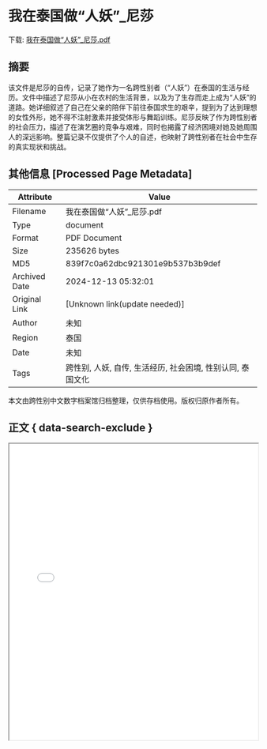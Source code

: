 # 我在泰国做“人妖”_尼莎

<!-- tcd_download_link -->
下载: <a href="我在泰国做“人妖”_尼莎.pdf" download>我在泰国做“人妖”_尼莎.pdf</a>
<!-- tcd_download_link_end -->

## 摘要

<!-- tcd_abstract -->
该文件是尼莎的自传，记录了她作为一名跨性别者（“人妖”）在泰国的生活与经历。文件中描述了尼莎从小在农村的生活背景，以及为了生存而走上成为“人妖”的道路。她详细叙述了自己在父亲的陪伴下前往泰国求生的艰辛，提到为了达到理想的女性外形，她不得不注射激素并接受体形与舞蹈训练。尼莎反映了作为跨性别者的社会压力，描述了在演艺圈的竞争与艰难，同时也揭露了经济困境对她及她周围人的深远影响。整篇记录不仅提供了个人的自述，也映射了跨性别者在社会中生存的真实现状和挑战。

<!-- tcd_abstract_end -->

## 其他信息 [Processed Page Metadata]

| Attribute       | Value                                  |
|-----------------|----------------------------------------|
| Filename        | 我在泰国做“人妖”_尼莎.pdf                             |
| Type            | document                                 |
| Format          | PDF Document                               |
| Size            | 235626 bytes                           |
| MD5             | 839f7c0a62dbc921301e9b537b3b9def                                  |
| Archived Date   | 2024-12-13 05:32:01                             |
| Original Link   | [Unknown link(update needed)]                         |
| Author          | 未知                               |
| Region          | 泰国                               |
| Date            | 未知                                 |
| Tags            | 跨性别, 人妖, 自传, 生活经历, 社会困境, 性别认同, 泰国文化                                 |

本文由跨性别中文数字档案馆归档整理，仅供存档使用。版权归原作者所有。


## 正文 { data-search-exclude }

<!-- tcd_main_text -->
<iframe src="../我在泰国做“人妖”_尼莎.pdf" width="100%" height="600px">
    <p>无法显示PDF，请下载查看。</p>
</iframe>
<!-- tcd_main_text_end -->

